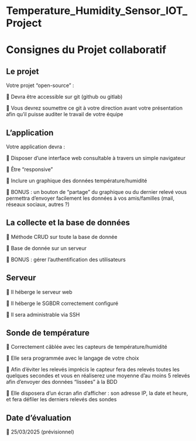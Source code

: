 # Temperature_Humidity_Sensor_IOT_Project
# Consignes du Projet collaboratif
 
## Le projet  

Votre projet “open-source” :  

	Devra être accessible sur git (github ou gitlab)  

	Vous devrez soumettre ce git à votre direction avant votre présentation afin qu’il puisse auditer le travail de votre équipe  

## L’application  

Votre application devra :  

	Disposer d’une interface web consultable à travers un simple navigateur  

	Être “responsive”  

	Inclure un graphique des données température/humidité  

	BONUS : un bouton de “partage” du graphique ou du dernier relevé vous permettra d’envoyer facilement les données à vos amis/familles (mail, réseaux sociaux, autres ?)

## La collecte et la base de données  

	Méthode CRUD sur toute la base de donnée  

	Base de donnée sur un serveur  

	BONUS : gérer l’authentification des utilisateurs  

## Serveur  

	Il héberge le serveur web  

	Il héberge le SGBDR correctement configuré  

	Il sera administrable via SSH  

## Sonde de température  
 
	Correctement câblée avec les capteurs de température/humidité  

	Elle sera programmée avec le langage de votre choix  

	Afin d’éviter les relevés imprécis le capteur fera des relevés toutes les quelques secondes et vous en réaliserez une moyenne d’au moins 5 relevés afin d’envoyer des données “lissées” à la BDD 

	Elle disposera d’un écran afin d’afficher : son adresse IP, la date et heure, et fera défiler les derniers relevés des sondes  


## Date d’évaluation  

	25/03/2025 (prévisionnel)
 
